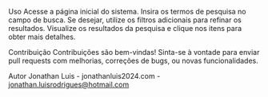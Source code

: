 
Uso
Acesse a página inicial do sistema.
Insira os termos de pesquisa no campo de busca.
Se desejar, utilize os filtros adicionais para refinar os resultados.
Visualize os resultados da pesquisa e clique nos itens para obter mais detalhes.

Contribuição
Contribuições são bem-vindas! Sinta-se à vontade para enviar pull requests com melhorias, correções de bugs, ou novas funcionalidades.

Autor
Jonathan Luis - jonathanluis2024.com - jonathan.luisrodrigues@hotmail.com
